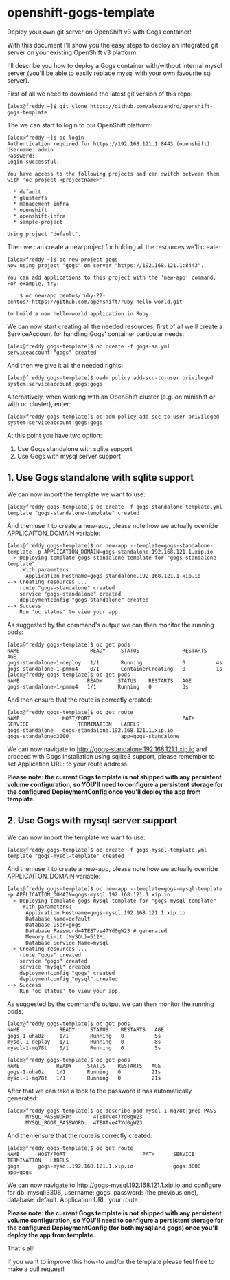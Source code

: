 # openshift-gogs-template
Deploy your own git server on OpenShift v3 with Gogs container!

With this document I'll show you the easy steps to deploy an integrated git server on your existing OpenShift v3 platform.

I'll describe you how to deploy a Gogs container with/without internal mysql server (you'll be able to easily replace mysql with your own favourite sql server).

First of all we need to download the latest git version of this repo:
```
[alex@freddy ~]$ git clone https://github.com/alezzandro/openshift-gogs-template
```

The we can start to login to our OpenShift platform:
```
[alex@freddy ~]$ oc login
Authentication required for https://192.168.121.1:8443 (openshift)
Username: admin
Password: 
Login successful.

You have access to the following projects and can switch between them with 'oc project <projectname>':

  * default
  * glusterfs
  * management-infra
  * openshift
  * openshift-infra
  * sample-project

Using project "default".
```
Then we can create a new project for holding all the resources we'll create:
```
[alex@freddy ~]$ oc new-project gogs
Now using project "gogs" on server "https://192.168.121.1:8443".

You can add applications to this project with the 'new-app' command. For example, try:

    $ oc new-app centos/ruby-22-centos7~https://github.com/openshift/ruby-hello-world.git

to build a new hello-world application in Ruby.
```

We can now start creating all the needed resources, first of all we'll create a ServiceAccount for handling Gogs' container particular needs: 
```
[alex@freddy gogs-template]$ oc create -f gogs-sa.yml 
serviceaccount "gogs" created
```

And then we give it all the needed rights:
```
[alex@freddy gogs-template]$ oadm policy add-scc-to-user privileged system:serviceaccount:gogs:gogs
```
Alternatively, when working with an OpenShift cluster (e.g. on minishift or with oc cluster), enter: 
```
[alex@freddy gogs-template]$ oc adm policy add-scc-to-user privileged system:serviceaccount:gogs:gogs
```


At this point you have two option:

1. Use Gogs standalone with sqlite support <br />
2. Use Gogs with mysql server support

## 1. Use Gogs standalone with sqlite support

We can now import the template we want to use:
```
[alex@freddy gogs-template]$ oc create -f gogs-standalone-template.yml 
template "gogs-standalone-template" created
```
And then  use it to create a new-app, please note how we actually override APPLICAITON_DOMAIN variable:
```
[alex@freddy gogs-template]$ oc new-app --template=gogs-standalone-template -p APPLICATION_DOMAIN=gogs-standalone.192.168.121.1.xip.io
--> Deploying template gogs-standalone-template for "gogs-standalone-template"
     With parameters:
      Application Hostname=gogs-standalone.192.168.121.1.xip.io
--> Creating resources ...
    route "gogs-standalone" created
    service "gogs-standalone" created
    deploymentconfig "gogs-standalone" created
--> Success
    Run 'oc status' to view your app.
```

As suggested by the command's output we can then monitor the running pods:
```
[alex@freddy gogs-template]$ oc get pods
NAME                       READY     STATUS              RESTARTS   AGE
gogs-standalone-1-deploy   1/1       Running             0          4s
gogs-standalone-1-pmmu4    0/1       ContainerCreating   0          1s
[alex@freddy gogs-template]$ oc get pods
NAME                      READY     STATUS    RESTARTS   AGE
gogs-standalone-1-pmmu4   1/1       Running   0          3s
```

And then ensure that the route is correctly created:
```
[alex@freddy gogs-template]$ oc get route
NAME              HOST/PORT                              PATH      SERVICE                TERMINATION   LABELS
gogs-standalone   gogs-standalone.192.168.121.1.xip.io             gogs-standalone:3000                 app=gogs-standalone
```

We can now navigate to http://gogs-standalone.192.168.121.1.xip.io and proceed with Gogs installation using sqlite3 support, please remember to set Application URL: to your route address.

<b>
Please note: the current Gogs template is not shipped with any persistent volume configuration, so YOU'll need to configure a persistent storage for the configured DeploymentConfig once you'll deploy the app from template.
</b>

## 2. Use Gogs with mysql server support

We can now import the template we want to use:
```
[alex@freddy gogs-template]$ oc create -f gogs-mysql-template.yml 
template "gogs-mysql-template" created
```
And then  use it to create a new-app, please note how we actually override APPLICAITON_DOMAIN variable:
```
[alex@freddy gogs-template]$ oc new-app --template=gogs-mysql-template -p APPLICATION_DOMAIN=gogs-mysql.192.168.121.1.xip.io
--> Deploying template gogs-mysql-template for "gogs-mysql-template"
     With parameters:
      Application Hostname=gogs-mysql.192.168.121.1.xip.io
      Database Name=default
      Database User=gogs
      Database Password=4TE8Tve47Yd0gW23 # generated
      Memory Limit (MySQL)=512Mi
      Database Service Name=mysql
--> Creating resources ...
    route "gogs" created
    service "gogs" created
    service "mysql" created
    deploymentconfig "gogs" created
    deploymentconfig "mysql" created
--> Success
    Run 'oc status' to view your app.
```
As suggested by the command's output we can then monitor the running pods:
```
[alex@freddy gogs-template]$ oc get pods
NAME             READY     STATUS    RESTARTS   AGE
gogs-1-uha0z     1/1       Running   0          5s
mysql-1-deploy   1/1       Running   0          8s
mysql-1-mq78t    0/1       Running   0          5s

[alex@freddy gogs-template]$ oc get pods
NAME            READY     STATUS    RESTARTS   AGE
gogs-1-uha0z    1/1       Running   0          21s
mysql-1-mq78t   1/1       Running   0          21s
```

After that we can take a look to the password it has automatically generated:
```
[alex@freddy gogs-template]$ oc describe pod mysql-1-mq78t|grep PASS
      MYSQL_PASSWORD:		4TE8Tve47Yd0gW23
      MYSQL_ROOT_PASSWORD:	4TE8Tve47Yd0gW23
```
And then ensure that the route is correctly created:
```
[alex@freddy gogs-template]$ oc get route
NAME      HOST/PORT                         PATH      SERVICE     TERMINATION   LABELS
gogs      gogs-mysql.192.168.121.1.xip.io             gogs:3000                 app=gogs
```

We can now navigate to http://gogs-mysql.192.168.121.1.xip.io and configure for db: mysql:3306, username: gogs, password: (the previous one), database: default. Application URL: your route.

<b>
Please note: the current Gogs template is not shipped with any persistent volume configuration, so YOU'll need to configure a persistent storage for the configured DeploymentConfig (for both mysql and gogs) once you'll deploy the app from template.
</b>

That's all!

If you want to improve this how-to and/or the template please feel free to make a pull request!
